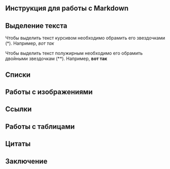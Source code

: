 ## Инструкция для работы с Markdown

## Выделение текста

Чтобы выделить текст курсивом необходимо обрамить его звездочками (*). Например, *вот так*

Чтобы выделить текст полужирным необходимо его обрамить двойными звездочкам (**). Например, **вот так**

## Списки

## Работы с изображениями

## Ссылки

## Работы с таблицами

## Цитаты

## Заключение
